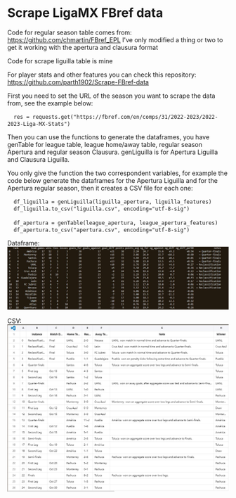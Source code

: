 # Scrape LigaMX FBref data

Code for regular season table comes from: https://github.com/chmartin/FBref_EPL
I've only modified a thing or two to get it working with the apertura and clausura format

Code for scrape liguilla table is mine

For player stats and other features you can check this repository: https://github.com/parth1902/Scrape-FBref-data

First you need to set the URL of the season you want to scrape the data from, see the example below:
```
  res = requests.get("https://fbref.com/en/comps/31/2022-2023/2022-2023-Liga-MX-Stats")
```

Then you can use the functions to generate the dataframes, you have genTable for league table, league home/away table, regular season Apertura and regular season Clausura. genLiguilla is for Apertura Liguilla and Clausura Liguilla. 

You only give the function the two correspondent variables, for example the code below generate the dataframes for the Apertura Liguilla and for the Apertura regular season, then it creates a CSV file for each one:
```
  df_liguilla = genLiguilla(liguilla_apertura, liguilla_features)
  df_liguilla.to_csv("liguilla.csv", encoding="utf-8-sig")
  
  df_apertura = genTable(league_apertura, league_apertura_features)
  df_apertura.to_csv("apertura.csv", encoding="utf-8-sig")
```

Dataframe: 
![DF](https://github.com/franco-e-s-c/FBref-LigaMx-Scraper/blob/b9655d5d9e0d8f6cb6a1d695a99272baefd5b89a/img/df_general.jpg)

CSV: 
![](https://github.com/franco-e-s-c/FBref-LigaMx-Scraper/blob/b9655d5d9e0d8f6cb6a1d695a99272baefd5b89a/img/csv_liguilla.JPG)
